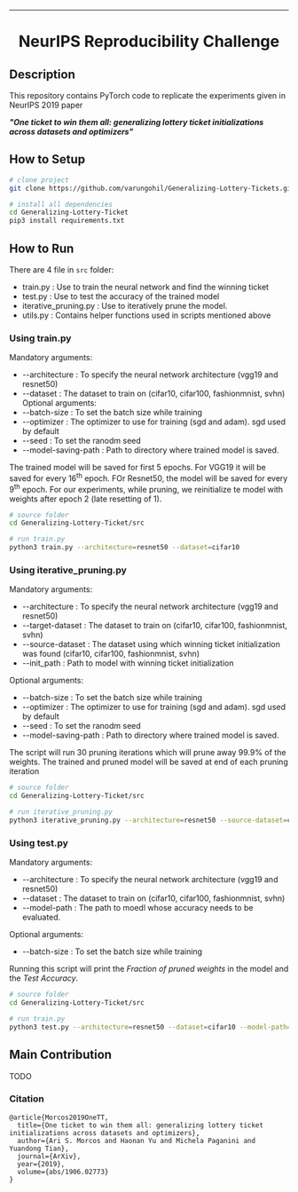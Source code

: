 ---   
<div align="center">    
 
# NeurIPS Reproducibility Challenge     
</div>
 
## Description   
This repository contains PyTorch code to replicate the experiments given in NeurIPS 2019 paper 

___"One ticket to win them all: generalizing lottery ticket initializations across datasets and optimizers"___


## How to Setup    
```bash
# clone project   
git clone https://github.com/varungohil/Generalizing-Lottery-Tickets.git  

# install all dependencies   
cd Generalizing-Lottery-Ticket    
pip3 install requirements.txt
```

## How to Run
There are 4 file in ```src``` folder:
- train.py             : Use to train the neural network and find the winning ticket
- test.py              : Use to test the accuracy of the trained model
- iterative_pruning.py : Use to iteratively prune the model.
- utils.py             : Contains helper functions used in scripts mentioned above

### Using train.py
Mandatory arguments:
- --architecture : To specify the neural network architecture (vgg19 and resnet50)
- --dataset      : The dataset to train on (cifar10, cifar100, fashionmnist, svhn)
Optional arguments:
- --batch-size : To set the batch size while training
- --optimizer  : The optimizer to use for training (sgd and adam). sgd used by default
- --seed : To set the ranodm seed
- --model-saving-path : Path to directory where trained model is saved.

The trained model will be saved for first 5 epochs. For VGG19 it will be saved for every 16<sup>th</sup> epoch. FOr Resnet50, the model will be saved for every 9<sup>th</sup> epoch. For our experiments, while pruning, we reinitialize te model with weights after epoch 2 (late resetting of 1).
```bash
# source folder
cd Generalizing-Lottery-Ticket/src   

# run train.py
python3 train.py --architecture=resnet50 --dataset=cifar10    
```

### Using iterative_pruning.py
Mandatory arguments:
- --architecture : To specify the neural network architecture (vgg19 and resnet50)
- --target-dataset      : The dataset to train on (cifar10, cifar100, fashionmnist, svhn)
- --source-dataset      : The dataset using which winning ticket initialization was found (cifar10, cifar100, fashionmnist, svhn)
- --init_path   : Path to model with winning ticket initialization

Optional arguments:
- --batch-size : To set the batch size while training
- --optimizer  : The optimizer to use for training (sgd and adam). sgd used by default
- --seed : To set the ranodm seed
- --model-saving-path : Path to directory where trained model is saved.

The script will run 30 pruning iterations which will prune away 99.9% of the weights. The trained and pruned model will be saved at end of each pruning iteration

```bash
# source folder
cd Generalizing-Lottery-Ticket/src   

# run iterative_pruning.py
python3 iterative_pruning.py --architecture=resnet50 --source-dataset=cifar10 --target-dataset=cifar100 --model-saving-path=<path-to-dir-where-models-are-to-be-stored>
```

### Using test.py
Mandatory arguments:
- --architecture : To specify the neural network architecture (vgg19 and resnet50)
- --dataset      : The dataset to train on (cifar10, cifar100, fashionmnist, svhn)
- --model-path   : The path to moedl whose accuracy needs to be evaluated.

Optional arguments:
- --batch-size : To set the batch size while training

Running this script will print the _Fraction of pruned weights_ in the model and the _Test Accuracy_. 
```bash
# source folder
cd Generalizing-Lottery-Ticket/src   

# run train.py
python3 test.py --architecture=resnet50 --dataset=cifar10 --model-path=<path-to-model>   
```


## Main Contribution   
TODO
  

### Citation   
```
@article{Morcos2019OneTT,
  title={One ticket to win them all: generalizing lottery ticket initializations across datasets and optimizers},
  author={Ari S. Morcos and Haonan Yu and Michela Paganini and Yuandong Tian},
  journal={ArXiv},
  year={2019},
  volume={abs/1906.02773}
}
```   
